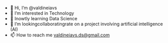 - 👋 Hi, I’m @valdineiavs
- 👀 I’m interested in Technology
- 🌱 Inowtly learning Data Science
- 💞️ I’m lookingcollaboratingrate on a project involving artificial intelligence (AI)
- 📫 How to reach me valdineiavs.ds@gmail.com


<!---
valdineiavs/valdineiavs is a ✨ special ✨ repository because its `README.md` (this file) appears on your GitHub profile.
You can click the Preview link to take a look at your changes.
--->
